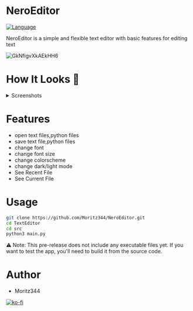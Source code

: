 # NeroEditor
[![Language](https://img.shields.io/badge/language-python-blue.svg?style=flat)](https://www.python.org) 

NeroEditor is a simple and flexible text editor with basic features for editing text


![GkNfigvXkAEkHH6](https://github.com/user-attachments/assets/5f7a76df-df6e-4c0a-a0e0-ba01e32ca6b8)


# How It Looks 👀
</details>
<details>
<summary>Screenshots</summary>
  


![start_screen](https://github.com/user-attachments/assets/8ee5ac0d-bbbd-4794-a47e-04d02bc31389)

![Screenshot_78](https://github.com/user-attachments/assets/5510c7cf-2f48-42f6-90c2-45f34a214b56)


</details>

# Features
- open text files,python files
- save text file,python files
- change font
- change font size
- change colorscheme
- change dark/light mode
- See Recent File
- See Current File


# Usage
```bash
git clone https://github.com/Moritz344/NeroEditor.git
cd TextEditor
cd src
python3 main.py

```

⚠ Note: This pre-release does not include any executable files yet.
If you want to test the app, you'll need to build it from the source code.


# Author
- Moritz344
  
[![ko-fi](https://ko-fi.com/img/githubbutton_sm.svg)](https://ko-fi.com/W7W61324M0)

